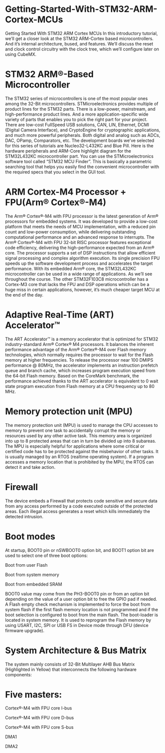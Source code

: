 # Getting-Started-With-STM32-ARM-Cortex-MCUs
Getting Started With STM32 ARM Cortex MCUs
In this introductory tutorial, we’ll get a closer look at the STM32 ARM-Cortex based microcontrollers. And it’s internal architecture, bused, and features. We’ll discuss the reset and clock control circuitry with the clock tree, which we’ll configure later on using CubeMX.
# STM32 ARM®-Based Microcontroller
The STM32 series of microcontrollers is one of the most popular ones among the 32-Bit microcontrollers. STMicroelectronics provides multiple of product lines for the STM32 parts. There is a low-power, mainstream, and high-performance product lines. And a more application-specific wide variety of parts that enables you to pick the right part for your project.
There are low-cost FullSpeed USB solutions, CAN, LIN, Ethernet, DCMI (Digital Camera Interface), and CryptoEngine for cryptographic applications, and much more powerful peripherals. Both digital and analog such as ADCs, DAC, OPamp, Comparators, etc.
The development boards we’ve selected for this series of tutorials are Nucleo32-L432KC and Blue Pill. Here is the hardware peripherals and ARM-Core highlight diagram for the STM32L432KC microcontroller part.
You can use the STMicroelectronics software tool called “STM32 MCU Finder”. This is basically a parametric searching tool that helps you easily find the convenient microcontroller with the required specs that you select in the GUI tool.
# ARM Cortex-M4 Processor + FPU(Arm® Cortex®-M4)
The Arm® Cortex®-M4 with FPU processor is the latest generation of Arm® processors for embedded systems. It was developed to provide a low-cost platform that meets the needs of MCU implementation, with a reduced pin count and low-power consumption, while delivering outstanding computational performance and an advanced response to interrupts.
The Arm® Cortex®-M4 with FPU 32-bit RISC processor features exceptional code efficiency, delivering the high-performance expected from an Arm® core. The processor supports a set of DSP instructions that allow efficient signal processing and complex algorithm execution.
Its single precision FPU speeds up the software development process and accelerates the target performance. With its embedded Arm® core, the STM32L432KC microcontroller can be used in a wide range of applications. As we’ll see throughout the course.
The other STM32F103C8 microcontroller has a Cortex-M3 core that lacks the FPU and DSP operations which can be a huge miss in certain applications, however, it’s much cheaper target MCU at the end of the day.
# Adaptive Real-Time (ART) Accelerator™
The ART Accelerator™ is a memory accelerator that is optimized for STM32 industry-standard Arm® Cortex® M4 processors. It balances the inherent performance advantage of the Arm® Cortex®-M4 over Flash memory technologies, which normally requires the processor to wait for the Flash memory at higher frequencies.
To release the processor near 100 DMIPS performance @ 80MHz, the accelerator implements an instruction prefetch queue and branch cache, which increases program execution speed from the 64-bit Flash memory. Based on the CoreMark benchmark, the performance achieved thanks to the ART accelerator is equivalent to 0 wait state program execution from Flash memory at a CPU frequency up to 80 MHz.
# Memory protection unit (MPU)
The memory protection unit (MPU) is used to manage the CPU accesses to memory to prevent one task to accidentally corrupt the memory or resources used by any other active task. This memory area is organized into up to 8 protected areas that can in turn be divided up into 8 subareas.
The MPU is especially helpful for applications where some critical or certified code has to be protected against the misbehavior of other tasks. It is usually managed by an RTOS (realtime operating system). If a program accesses a memory location that is prohibited by the MPU, the RTOS can detect it and take action.
# Firewall
The device embeds a Firewall that protects code sensitive and secure data from any access performed by a code executed outside of the protected areas. Each illegal access generates a reset which kills immediately the detected intrusion.
# Boot modes
At startup, BOOT0 pin or nSWBOOT0 option bit, and BOOT1 option bit are used to select one of three boot options:

Boot from user Flash

Boot from system memory

Boot from embedded SRAM

BOOT0 value may come from the PH3-BOOT0 pin or from an option bit depending on the value of a user option bit to free the GPIO pad if needed. A Flash empty check mechanism is implemented to force the boot from system flash if the first flash memory location is not programmed and if the boot selection is configured to boot from the main flash.
The boot-loader is located in system memory. It is used to reprogram the Flash memory by using USART, I2C, SPI or USB FS in Device mode through DFU (device firmware upgrade).
# System Architecture & Bus Matrix
The system mainly consists of 32-Bit Multilayer AHB Bus Matrix (Highlighted in Yellow) that interconnects the following hardware components:
# Five masters:
Cortex®-M4 with FPU core I-bus

Cortex®-M4 with FPU core D-bus

Cortex®-M4 with FPU core S-bus

DMA1

DMA2
